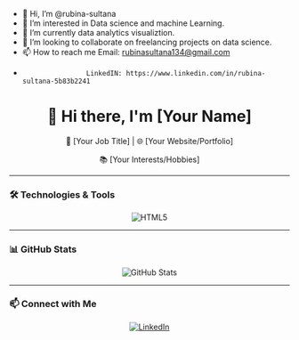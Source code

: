 - 👋 Hi, I’m @rubina-sultana
- 👀 I’m interested in Data science and machine Learning.
- 🌱 I’m currently data analytics visualiztion.
- 💞️ I’m looking to collaborate on freelancing projects on data science.
- 📫 How to reach me Email: rubinasultana134@gmail.com
-                     LinkedIN: https://www.linkedin.com/in/rubina-sultana-5b83b2241

<!-- Replace the placeholders with your information -->
<div align="center">
    <h1>👋 Hi there, I'm [Your Name]</h1>
    <p>🚀 [Your Job Title] | 🌐 [Your Website/Portfolio]</p>
    <p>📚 [Your Interests/Hobbies]</p>
</div>

---

### 🛠️ Technologies & Tools

<!-- Add icons for technologies/tools you use -->
<p align="center">
    <img src="https://img.shields.io/badge/HTML5-E34F26?style=flat-square&logo=html5&logoColor=white" alt="HTML5"/>
    <!-- Add more badges similarly -->
</p>

---

### 📊 GitHub Stats

<!-- Replace with your GitHub stats -->
<p align="center">
    <img src="https://github-readme-stats.vercel.app/api?username=[YourGitHub]&show_icons=true&theme=radical" alt="GitHub Stats"/>
</p>

---

### 📫 Connect with Me

<!-- Add social media links -->
<p align="center">
    <a href="https://www.linkedin.com/in/[YourLinkedIn]/">
        <img src="https://img.shields.io/badge/LinkedIn-0077B5?style=flat-square&logo=linkedin&logoColor=white" alt="LinkedIn"/>
    </a>
    <!-- Add more badges similarly -->
</p>

